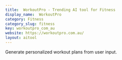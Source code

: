 ```yaml
---
title:  WorkoutPro - Trending AI tool for Fitness
display_name:  WorkoutPro
category: Fitness
category_slug: fitness
key: workoutpro_com_au
website: https://workoutpro.com.au/
layout: aitool
---
```


Generate personalized workout plans from user input.
